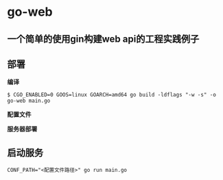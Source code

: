 # go-web 

## 一个简单的使用gin构建web api的工程实践例子

## 部署

**编译**
```
$ CGO_ENABLED=0 GOOS=linux GOARCH=amd64 go build -ldflags "-w -s" -o go-web main.go
```
**配置文件**

**服务器部署**


## 启动服务
```
CONF_PATH="<配置文件路径>" go run main.go
```